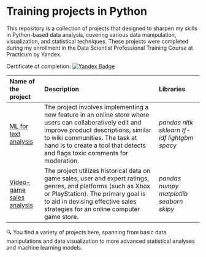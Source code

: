 # Training projects in Python
This repository is a collection of projects that designed to sharpen my skills in Python-based data analysis, covering various data manipulation, visualization, and statistical techniques. These projects were  completed during my enrollment in the Data Scientist Professional Training Course at Practicum by Yandex. 

Certificate of completion: [![Yandex Badge](https://img.shields.io/badge/yandex-%23FF0000.svg?&style=for-the-badge&logo=yandex&logoColor=white)](https://drive.google.com/file/d/1Sr-NKYmIHD4hJ8tKB9Xk0QuwR2tjg2JX/view?usp=sharing)

| Name of the project | Description | Libraries | 
| :---------------------- | :---------------------- | :---------------------- |
| [ML for text analysis](text_analysis) |The project involves implementing a new feature in an online store where users can collaboratively edit and improve product descriptions, similar to wiki communities. The task at hand is to create a tool that detects and flags toxic comments for moderation.| *pandas* *nltk* *sklearn* *tf-idf* *lightgbm* *spacy* |
| [Video-game sales analysis](game_sales) |The project utilizes historical data on game sales, user and expert ratings, genres, and platforms (such as Xbox or PlayStation). The primary goal  is to aid in devising effective sales strategies for an online computer game store.| *pandas* *numpy* *matplotlib* *seaborn* *skipy* |

🔍 You find a variety of projects here, spanning from basic data manipulations and data visualization to more advanced statistical analyses and machine learning models.
